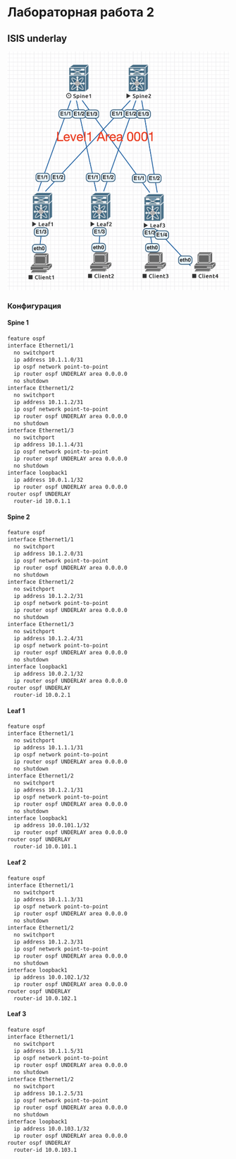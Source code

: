 # Лабораторная работа 2
## ISIS underlay
![Схема сети](net.png "Схема сети")
### Конфигурация
#### Spine 1
    feature ospf
    interface Ethernet1/1
      no switchport
      ip address 10.1.1.0/31
      ip ospf network point-to-point
      ip router ospf UNDERLAY area 0.0.0.0
      no shutdown
    interface Ethernet1/2
      no switchport
      ip address 10.1.1.2/31
      ip ospf network point-to-point
      ip router ospf UNDERLAY area 0.0.0.0
      no shutdown
    interface Ethernet1/3
      no switchport
      ip address 10.1.1.4/31
      ip ospf network point-to-point
      ip router ospf UNDERLAY area 0.0.0.0
      no shutdown
    interface loopback1
      ip address 10.0.1.1/32
      ip router ospf UNDERLAY area 0.0.0.0
    router ospf UNDERLAY
      router-id 10.0.1.1   
#### Spine 2
    feature ospf
    interface Ethernet1/1
      no switchport
      ip address 10.1.2.0/31
      ip ospf network point-to-point
      ip router ospf UNDERLAY area 0.0.0.0
      no shutdown
    interface Ethernet1/2
      no switchport
      ip address 10.1.2.2/31
      ip ospf network point-to-point
      ip router ospf UNDERLAY area 0.0.0.0
      no shutdown
    interface Ethernet1/3
      no switchport
      ip address 10.1.2.4/31
      ip ospf network point-to-point
      ip router ospf UNDERLAY area 0.0.0.0
      no shutdown
    interface loopback1
      ip address 10.0.2.1/32
      ip router ospf UNDERLAY area 0.0.0.0
    router ospf UNDERLAY
      router-id 10.0.2.1
#### Leaf 1
    feature ospf
    interface Ethernet1/1
      no switchport
      ip address 10.1.1.1/31
      ip ospf network point-to-point
      ip router ospf UNDERLAY area 0.0.0.0
      no shutdown
    interface Ethernet1/2
      no switchport
      ip address 10.1.2.1/31
      ip ospf network point-to-point
      ip router ospf UNDERLAY area 0.0.0.0
      no shutdown
    interface loopback1
      ip address 10.0.101.1/32
      ip router ospf UNDERLAY area 0.0.0.0
    router ospf UNDERLAY
      router-id 10.0.101.1
#### Leaf 2
    feature ospf
    interface Ethernet1/1
      no switchport
      ip address 10.1.1.3/31
      ip ospf network point-to-point
      ip router ospf UNDERLAY area 0.0.0.0
      no shutdown
    interface Ethernet1/2
      no switchport
      ip address 10.1.2.3/31
      ip ospf network point-to-point
      ip router ospf UNDERLAY area 0.0.0.0
      no shutdown
    interface loopback1
      ip address 10.0.102.1/32
      ip router ospf UNDERLAY area 0.0.0.0
    router ospf UNDERLAY
      router-id 10.0.102.1
#### Leaf 3
    feature ospf
    interface Ethernet1/1
      no switchport
      ip address 10.1.1.5/31
      ip ospf network point-to-point
      ip router ospf UNDERLAY area 0.0.0.0
      no shutdown
    interface Ethernet1/2
      no switchport
      ip address 10.1.2.5/31
      ip ospf network point-to-point
      ip router ospf UNDERLAY area 0.0.0.0
      no shutdown
    interface loopback1
      ip address 10.0.103.1/32
      ip router ospf UNDERLAY area 0.0.0.0
    router ospf UNDERLAY
      router-id 10.0.103.1
